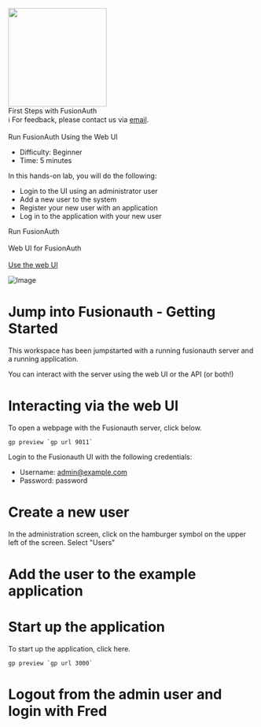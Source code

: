 <!-- TOP -->
<div class="top">
  <img src="https://cdn.prod.website-files.com/617b1b1f42c1da41aeae3413/6573599a9ea8c6ccef655afd_primary-logo.png" width=200/>
  <div class="scenario-title-section">
    <span class="scenario-title">First Steps with FusionAuth</span>
    <br />
    <span class="scenario-subtitle">ℹ️ For feedback, please contact us via <a href="mailto:kirsten.hunter@fusionauth.io">email</a>.</span>
  </div>
</div>

<!-- CONTENT -->
<main>
    <br/>
    <div class="container px-4 py-2">
     <div class="row g-4 py-2 row-cols-1 row-cols-lg-1">
      <div class="feature col div-choice">
            <div class="scenario-description">Run FusionAuth Using the Web UI</div>
            <ul>
              <li><span class="scenario-description-attribute">Difficulty</span>: Beginner</li>
              <li><span class="scenario-description-attribute">Time</span>: 5 minutes</li>
            </ul>
            <div class="scenario-objectives">In this hands-on lab, you will do the following:</div>
            <ul>
              <li><span class="scenario-objective">Login to the UI using an administrator user</li>
              <li><span class="scenario-objective">Add a new user to the system</li>
              <li><span class="scenario-objective">Register your new user with an application</li>
              <li><span class="scenario-objective">Log in to the application with your new user</li>
            </ul>
      </div>
     </div>
    </div>
    <div class="container px-4 py-2">
        <div class="scenario-choices">Run FusionAuth</div><br/>
        <div class="row g-4 py-2 row-cols-1 row-cols-lg-1">
          <div class="feature col div-choice">
            <div class="astradb-line1">Web UI for FusionAuth</div>
            <br />
            <a href='command:katapod.loadPage?[{"step":"step1-web"}]' class="btn btn-primary btn-astra">
              Use the web UI
            </a>
          </div>
          <!--
          <div class="feature col div-choice">
            <div class="cassandra-line1">Local deployment of open-source Apache Cassandra</div>
            <br/>
            <a href='command:katapod.loadPage?[{"step":"step1-api"}]' class="btn btn-primary btn-cassandra">
              Use APIs from the command line
            </a>   
          </div>
          -->
        </div>
    </div>
</main>


![Image]()

# Jump into Fusionauth - Getting Started

This workspace has been jumpstarted with a running fusionauth server and a running application.

You can interact with the server using the web UI or the API (or both!)

# Interacting via the web UI

To open a webpage with the Fusionauth server, click below.

```
gp preview `gp url 9011`
```

Login to the Fusionauth UI with the following credentials:

  - Username: admin@example.com
  - Password: password


# Create a new user

In the administration screen, click on the hamburger symbol on the upper left of the screen.  Select "Users"

# Add the user to the example application

# Start up the application

To start up the application, click here.

```
gp preview `gp url 3000`
```

# Logout from the admin user and login with Fred



